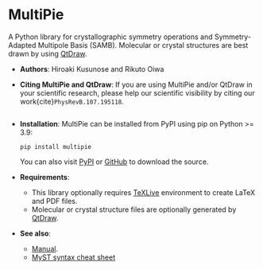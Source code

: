 # MultiPie

A Python library for crystallographic symmetry operations and Symmetry-Adapted Multipole Basis (SAMB).
Molecular or crystal structures are best drawn by using [QtDraw](https://github.com/CMT-MU/QtDraw).

- **Authors**: Hiroaki Kusunose and Rikuto Oiwa

- **Citing MultiPie and QtDraw**: If you are using MultiPie and/or QtDraw in your scientific research, please help our scientific visibility by citing our work{cite}`PhysRevB.107.195118`.
    ```{bibliography}
    ```

- **Installation**: MultiPie can be installed from PyPI using pip on Python >= 3.9:
    ```
    pip install multipie
    ```
    You can also visit
    [PyPI](https://pypi.org/project/multipie/) or [GitHub](https://github.com/CMT-MU/MultiPie) to download the source.

- **Requirements**:
  - This library optionally requires [TeXLive](https://www.tug.org/texlive/) environment to create LaTeX and PDF files.
  - Molecular or crystal structure files are optionally generated by [QtDraw](https://github.com/CMT-MU/QtDraw).

- **See also**:
  - [Manual](https://github.com/CMT-MU/QtDraw/blob/main/docs/manual.pdf).
  - [MyST syntax cheat sheet](https://jupyterbook.org/en/stable/reference/cheatsheet.html)
